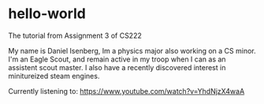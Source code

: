 # hello-world
The tutorial from Assignment 3 of CS222

My name is Daniel Isenberg, Im a physics major also working on a CS minor. I'm an Eagle Scout, and remain active in my troop when I can as an assistent scout master. I also have a recently discovered interest in minitureized steam engines.

Currently listening to: https://www.youtube.com/watch?v=YhdNjzX4waA
